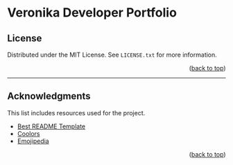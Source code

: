 # Veronika Developer Portfolio

## License

Distributed under the MIT License. See `LICENSE.txt` for more information.

<p align="right">(<a href="#veronika-developer-portfolio">back to top</a>)</p>

---

## Acknowledgments

This list includes resources used for the project. 

- [Best README Template](https://github.com/othneildrew/Best-README-Template/blob/master/README.md)
- [Coolors](https://coolors.co/)
- [Emojipedia](https://emojipedia.org/)

<p align="right">(<a href="#veronika-developer-portfolio">back to top</a>)</p>
